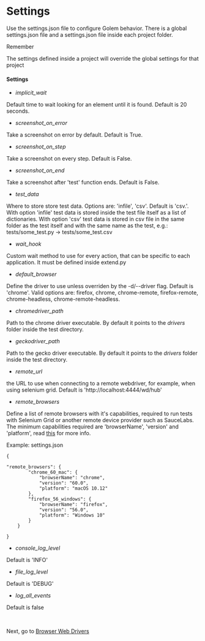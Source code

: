 Settings
==================================================

Use the settings.json file to configure Golem behavior. There is a global settings.json file and a settings.json file inside each project folder.

<div class="admonition note">
    <p class="first admonition-title">Remember</p>
    <p>The settings defined inside a project will override the global settings for that project</p>
</div>

#### Settings


- *implicit_wait*

Default time to wait looking for an element until it is found. Default is 20 seconds.

- *screenshot_on_error*

Take a screenshot on error by default. Default is True.

- *screenshot_on_step*

Take a screenshot on every step. Default is False.

- *screenshot_on_end*

Take a screenshot after 'test' function ends. Default is False.

- *test_data*

Where to store store test data. Options are: 'infile', 'csv'. Default is 'csv.'. With option 'infile' test data is stored inside the test file itself as a list of dictionaries. With option 'csv' test data is stored in csv file in the same folder as the test itself and with the same name as the test, e.g.: tests/some_test.py -> tests/some_test.csv

- *wait_hook*

Custom wait method to use for every action, that can be specific to each application. It must be defined inside extend.py

- *default_browser*

Define the driver to use unless overriden by the -d/--driver flag. Default is 'chrome'. Valid options are: firefox, chrome, chrome-remote, firefox-remote, chrome-headless, chrome-remote-headless.

- *chromedriver_path*

Path to the chrome driver executable. By default it points to the *drivers* folder inside the test directory.

- *geckodriver_path*

Path to the gecko driver executable. By default it points to the *drivers* folder inside the test directory.

- *remote_url*

the URL to use when connecting to a remote webdriver, for example, when using selenium grid. Default is 'http://localhost:4444/wd/hub'

- *remote_browsers*

Define a list of remote browsers with it's capabilities, required to run tests with Selenium Grid or another remote device provider such as SauceLabs.
The minimum capabilities required are 'browserName', 'version' and 'platform', read [this](https://github.com/SeleniumHQ/selenium/wiki/DesiredCapabilities) for more info.

Example: settings.json
```
{

"remote_browsers": {
        "chrome_60_mac": {
            "browserName": "chrome",
            "version": "60.0",
            "platform": "macOS 10.12"
        },
        "firefox_56_windows": {
            "browserName": "firefox",
            "version": "56.0",
            "platform": "Windows 10"
        }
    }

}
```

- *console_log_level*

Default is 'INFO'

- *file_log_level*

Default is 'DEBUG'

- *log_all_events*

Default is false

<br>

Next, go to [Browser Web Drivers](browser-web-drivers.html)